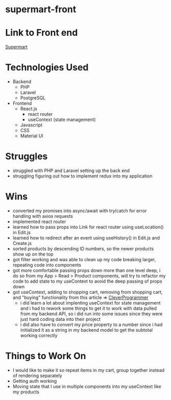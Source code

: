 # supermart-front

# Link to Front end
[Supermart](https://supermart-front.herokuapp.com/)

# Technologies Used
- Backend
    - PHP
    - Laravel
    - PostgreSQL
- Frontend
    - React.js
        - react router
        - useContext (state management)
    - Javascript
    - CSS
    - Material UI

# Struggles
- struggled with PHP and Laravel setting up the back end
- struggling figuring out how to implement redux into my application

# Wins
- converted my promises into async/await with try/catch for error handling with axios requests
- implemented react router
- learned how to pass props into Link for react router using useLocation() in Edit.js
- learned how to redirect after an event using useHistory() in Edit.js and Create.js
- sorted products by descending ID numbers, so the newer products show up on the top
- got filter working and was able to clean up my code breaking larger, repeating code into components
- got more comfortable passing props down more than one level deep, i do so from my App > Read > Product components, will try to refactor my code to add state to my useContext to avoid the deep passing of props down
- got useContext, adding to shopping cart, removing from shopping cart, and "buying" functionality from this article => [CleverProgrammer](https://medium.com/cleverprogrammer/amazon-clone-using-react-the-ultimate-guide-fba2b36f3458)
    - i did learn a lot about implenting useContext for state management and i had to rework some things to get it to work with data pulled from my backend API, so i did run into some issues since they were just hard coding data into their project
    - i did also have to convert my price property to a number since i had initialized it as a string in my backend model to get the subtotal working correctly

# Things to Work On
- I would like to make it so repeat items in my cart, group together instead of rendering separately
- Getting auth working
- Moving state that I use in multiple components into my useContext like my products